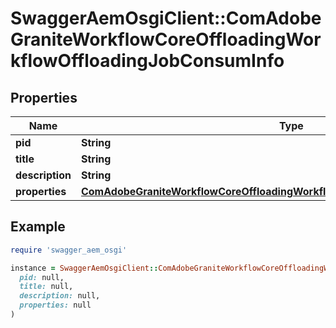 # SwaggerAemOsgiClient::ComAdobeGraniteWorkflowCoreOffloadingWorkflowOffloadingJobConsumInfo

## Properties

| Name | Type | Description | Notes |
| ---- | ---- | ----------- | ----- |
| **pid** | **String** |  | [optional] |
| **title** | **String** |  | [optional] |
| **description** | **String** |  | [optional] |
| **properties** | [**ComAdobeGraniteWorkflowCoreOffloadingWorkflowOffloadingJobConsumProperties**](ComAdobeGraniteWorkflowCoreOffloadingWorkflowOffloadingJobConsumProperties.md) |  | [optional] |

## Example

```ruby
require 'swagger_aem_osgi'

instance = SwaggerAemOsgiClient::ComAdobeGraniteWorkflowCoreOffloadingWorkflowOffloadingJobConsumInfo.new(
  pid: null,
  title: null,
  description: null,
  properties: null
)
```


